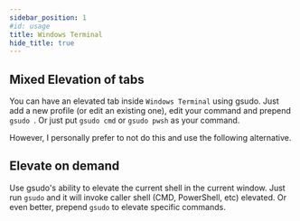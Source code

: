 ```yaml
---
sidebar_position: 1
#id: usage
title: Windows Terminal
hide_title: true
---
```


## Mixed Elevation of tabs

You can have an elevated tab inside `Windows Terminal` using gsudo. Just add a new profile (or edit an existing one), edit your command and prepend `gsudo `. Or just put `gsudo cmd` or `gsudo pwsh` as your command.

However, I personally prefer to not do this and use the following alternative.

## Elevate on demand

Use gsudo's ability to elevate the current shell in the current window. Just run `gsudo` and it will invoke caller shell (CMD, PowerShell, etc) elevated. Or even better, prepend `gsudo` to elevate specific commands.
